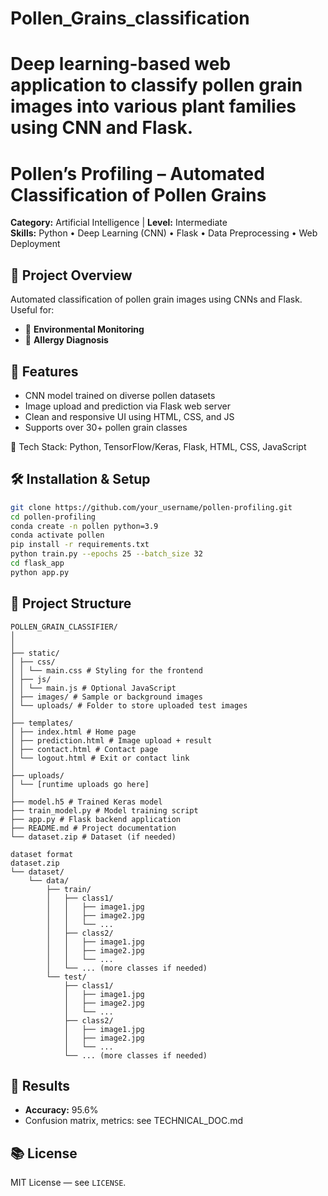 # Pollen_Grains_classification
# Deep learning-based web application to classify pollen grain images into various plant families using CNN and Flask.

# Pollen’s Profiling – Automated Classification of Pollen Grains

**Category:** Artificial Intelligence | **Level:** Intermediate  
**Skills:** Python • Deep Learning (CNN) • Flask • Data Preprocessing • Web Deployment

## 🧭 Project Overview

Automated classification of pollen grain images using CNNs and Flask. Useful for:

- 🌱 **Environmental Monitoring**
- 🏥 **Allergy Diagnosis**

## 🚀 Features

- CNN model trained on diverse pollen datasets
- Image upload and prediction via Flask web server
- Clean and responsive UI using HTML, CSS, and JS
- Supports over 30+ pollen grain classes

📂 Tech Stack: Python, TensorFlow/Keras, Flask, HTML, CSS, JavaScript

## 🛠️ Installation & Setup

```bash
git clone https://github.com/your_username/pollen-profiling.git
cd pollen-profiling
conda create -n pollen python=3.9
conda activate pollen
pip install -r requirements.txt
python train.py --epochs 25 --batch_size 32
cd flask_app
python app.py
```

## 👣 Project Structure

```
POLLEN_GRAIN_CLASSIFIER/
│
│
├── static/
│ ├── css/
│ │ └── main.css # Styling for the frontend
│ ├── js/
│ │ └── main.js # Optional JavaScript
│ ├── images/ # Sample or background images
│ └── uploads/ # Folder to store uploaded test images
│
├── templates/
│ ├── index.html # Home page
│ ├── prediction.html # Image upload + result
│ ├── contact.html # Contact page
│ └── logout.html # Exit or contact link
│
├── uploads/
│ └── [runtime uploads go here]
│
├── model.h5 # Trained Keras model
├── train_model.py # Model training script
├── app.py # Flask backend application
├── README.md # Project documentation
└── dataset.zip # Dataset (if needed)
```
```
dataset format
dataset.zip
└── dataset/
    └── data/
        ├── train/
        │   ├── class1/
        │   │   ├── image1.jpg
        │   │   ├── image2.jpg
        │   │   └── ...
        │   ├── class2/
        │   │   ├── image1.jpg
        │   │   ├── image2.jpg
        │   │   └── ...
        │   └── ... (more classes if needed)
        └── test/
            ├── class1/
            │   ├── image1.jpg
            │   ├── image2.jpg
            │   └── ...
            ├── class2/
            │   ├── image1.jpg
            │   ├── image2.jpg
            │   └── ...
            └── ... (more classes if needed)

```
## 🧠 Results

- **Accuracy:** 95.6%
- Confusion matrix, metrics: see TECHNICAL_DOC.md

## 📚 License

MIT License — see `LICENSE`.

